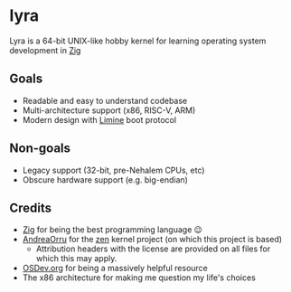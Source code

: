 # lyra

Lyra is a 64-bit UNIX-like hobby kernel for learning operating system development in [Zig](https://ziglang.org/)

## Goals

- Readable and easy to understand codebase
- Multi-architecture support (x86, RISC-V, ARM)
- Modern design with [Limine](https://github.com/limine-bootloader/limine) boot protocol

## Non-goals

- Legacy support (32-bit, pre-Nehalem CPUs, etc)
- Obscure hardware support (e.g. big-endian)

## Credits

- [Zig](https://ziglang.org/) for being the best programming language 😉
- [AndreaOrru](https://github.com/AndreaOrru) for the [zen](https://github.com/AndreaOrru/zen/tree/reboot) kernel project (on which this project is based)
  - Attribution headers with the license are provided on all files for which this may apply.
- [OSDev.org](https://wiki.osdev.org/) for being a massively helpful resource
- The x86 architecture for making me question my life's choices
